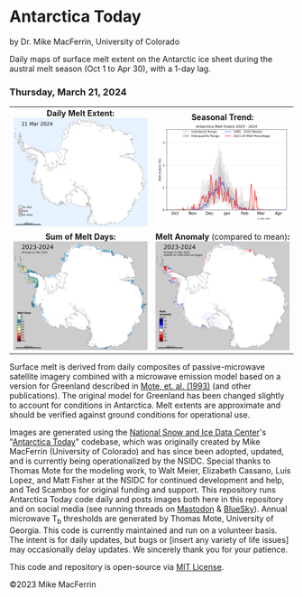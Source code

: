 # Antarctica Today

by Dr. Mike MacFerrin, University of Colorado

Daily maps of surface melt extent on the Antarctic ice sheet during the austral melt season (Oct 1 to Apr 30), with a 1-day lag.

### **<!--date_long_start-->Thursday, March 21, 2024<!--date_long_end-->**
<!--The "date_long_start" and "date_long_end" html-comment tags above are so the add_date_to_readme.py script can find and dynamically replace the date in this README.md every time the images are updated. Do not remove them unless the code no longer uses add_date_to_readme.py-->
<!--Same goes for the "contains_short_date_start" and "contains_short_date_end" comments below.-->
<!--Note: The "_start" tags and the "_end" tags should remain on the same line. The script searches line-by-line for both tags in a single text line.-->
<table>
  <tr>
    <td align='center' width='50%' padding='0px'><b>Daily Melt Extent:</b><br>
<!--contains_short_date_start--><img src="./images/R0_daily_2024.03.21.png" /><!--contains_short_date_end--></td>
    <td align='center' width='50%' padding='0px'><b>Seasonal Trend:</b><br>
    <!--contains_short_date_start--><img src="./images/R0_line_plot_2024.03.21.png" /><!--contains_short_date_end--></td>
  </tr>
  <tr>
    <td align='center' padding='0px'><b>Sum of Melt Days:</b><br>
    <!--contains_short_date_start--><img src="./images/R0_sum_2024.03.21.png" /><!--contains_short_date_end--></td>
    <td align='center' padding='0px'><b>Melt Anomaly</b> (compared to mean)<b>:</b><br>
    <!--contains_short_date_start--><img src="./images/R0_anomaly_2024.03.21.png" /><!--contains_short_date_end--></td>
  </tr>
</table>

Surface melt is derived from daily composites of passive-microwave satellite imagery combined with a microwave emission model based on a version for Greenland described in [Mote, et. al. (1993)](doi.org/10.3189/S0260305500012891) (and other publications). The original model for Greenland has been changed slightly to account for conditions in Antarctica. Melt extents are approximate and should be verified against ground conditions for operational use.

Images are generated using the [National Snow and Ice Data Center](https://nsidc.org/home)'s "[Antarctica Today](https://github.com/nsidc/Antarctica_Today)" codebase, which was originally created by Mike MacFerrin (University of Colorado) and has since been adopted, updated, and is currently being operationalized by the NSIDC. Special thanks to Thomas Mote for the modeling work, to Walt Meier, Elizabeth Cassano, Luis Lopez, and Matt Fisher at the NSIDC for continued development and help, and Ted Scambos for original funding and support. This repository runs Antarctica Today code daily and posts images both here in this repository and on social media (see running threads on [Mastodon](https://spore.social/@icesheetmike/111600065279948308) & [BlueSky](https://bsky.app/profile/icesheetmike.bsky.social/post/3kgry325kmf2r)). Annual microwave T<sub>b</sub> thresholds are generated by Thomas Mote, University of Georgia. This code is currently maintained and run on a volunteer basis. The intent is for daily updates, but bugs or [insert any variety of life issues] may occasionally delay updates. We sincerely thank you for your patience.

This code and repository is open-source via [MIT License](https://github.com/mmacferrin/antarctica_today_social/blob/main/LICENSE).

©2023 Mike MacFerrin
